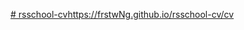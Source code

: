 [# rsschool-cv](https://GITHUB-USERNAME.github.io/rsschool-cv/cv)https://frstwNg.github.io/rsschool-cv/cv
